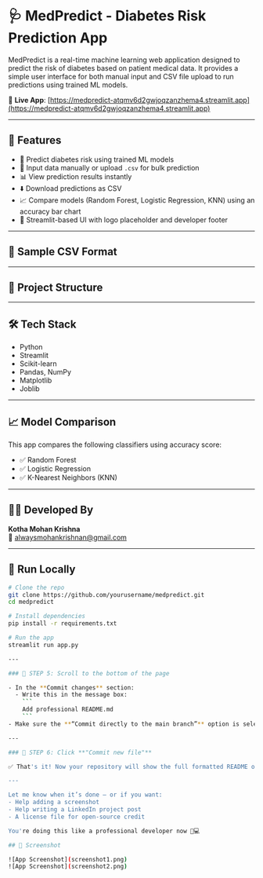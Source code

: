 # 🩺 MedPredict - Diabetes Risk Prediction App

MedPredict is a real-time machine learning web application designed to predict the risk of diabetes based on patient medical data. It provides a simple user interface for both manual input and CSV file upload to run predictions using trained ML models.

🔗 **Live App**: [https://medpredict-atqmv6d2gwjoqzanzhema4.streamlit.app](https://medpredict-atqmv6d2gwjoqzanzhema4.streamlit.app)

---

## 🚀 Features

- 🧠 Predict diabetes risk using trained ML models
- 🧾 Input data manually or upload `.csv` for bulk prediction
- 📊 View prediction results instantly
- ⬇️ Download predictions as CSV
- 📈 Compare models (Random Forest, Logistic Regression, KNN) using an accuracy bar chart
- 🎨 Streamlit-based UI with logo placeholder and developer footer

---

## 📂 Sample CSV Format


---

## 📁 Project Structure


---

## 🛠 Tech Stack

- Python
- Streamlit
- Scikit-learn
- Pandas, NumPy
- Matplotlib
- Joblib

---

## 📈 Model Comparison

This app compares the following classifiers using accuracy score:
- ✅ Random Forest
- ✅ Logistic Regression
- ✅ K-Nearest Neighbors (KNN)

---

## 👨‍💻 Developed By

**Kotha Mohan Krishna**  
📧 [alwaysmohankrishnan@gmail.com](mailto:alwaysmohankrishnan@gmail.com)

---

## 📌 Run Locally

```bash
# Clone the repo
git clone https://github.com/yourusername/medpredict.git
cd medpredict

# Install dependencies
pip install -r requirements.txt

# Run the app
streamlit run app.py

---

### 🔹 STEP 5: Scroll to the bottom of the page

- In the **Commit changes** section:
  - Write this in the message box:
    ```
    Add professional README.md
    ```
- Make sure the **“Commit directly to the main branch”** option is selected

---

### 🔹 STEP 6: Click **"Commit new file"**

✅ That's it! Now your repository will show the full formatted README on the homepage.

---

Let me know when it’s done — or if you want:
- Help adding a screenshot
- Help writing a LinkedIn project post
- A license file for open-source credit

You're doing this like a professional developer now 👏💻

## 📸 Screenshot

![App Screenshot](screenshot1.png)
![App Screenshot](screenshot2.png)
